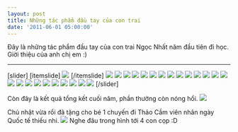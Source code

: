 ```yaml
---
layout: post
title: Những tác phẩm đầu tay của con trai
date: '2011-06-01 05:00:00'
---
```


Đây là những tác phẩm đầu tay của con trai Ngọc Nhất năm đầu tiên đi học. Giời thiệu của anh chị em :)

***

[slider]
    [itemslide]
        ![](https://lh3.googleusercontent.com/-kUz2OI2Z7j4/TeWWxODJ49I/AAAAAAAAACQ/Y71yh5WsmXU/w810-h543-no/P1010167.JPG)
    [/itemslide]
    ![](https://lh6.googleusercontent.com/-Jt0vIuxODAU/TeWWzgCD0pI/AAAAAAAAACU/HZAMggXWT8A/w778-h543-no/P1010165.JPG)
    ![](https://lh4.googleusercontent.com/-edpjgtmu-sc/TeWWz9ebEsI/AAAAAAAAACY/00gvV7adr2s/w831-h543-no/P1010168.JPG)
    ![](https://lh3.googleusercontent.com/-ajEXO5YpSv0/TeWW1yzQaOI/AAAAAAAAACc/L31-WL1vMJM/w807-h543-no/P1010166.JPG)
    ![](https://lh4.googleusercontent.com/-IvcRtFzZEYc/TeWW5OcKDzI/AAAAAAAAACg/nhxTtLiu3qw/w494-h339-no/P1010169.JPG)
    ![](https://lh3.googleusercontent.com/-TOmKVHLgHio/TeWW6d9eyVI/AAAAAAAAACk/l4TNkxBok5A/w518-h339-no/P1010170.JPG)
    ![](https://lh5.googleusercontent.com/-emOwpeF72Mk/TeWW6XOw3rI/AAAAAAAAACo/6IRBHfsnGb8/w505-h339-no/P1010171.JPG)
    ![](https://lh3.googleusercontent.com/-RIpH8G4t5Jc/TeWW7csca_I/AAAAAAAAACs/zY_--RRzGXs/w507-h339-no/P1010172.JPG)
    ![](https://lh3.googleusercontent.com/-Taq1gvWebqc/TeWW8_7H0tI/AAAAAAAAACw/mnc11ZWofdQ/w473-h339-no/P1010174.JPG)
    ![](https://lh6.googleusercontent.com/-gKwKlF27kAQ/TeWW9OFZUhI/AAAAAAAAAC0/52-m9PI1lGY/w526-h339-no/P1010175.JPG)
    ![](https://lh5.googleusercontent.com/-z27D3zMLX-U/TeWW9OQ3FAI/AAAAAAAAAC4/61rKB08CDFo/w523-h339-no/P1010173.JPG)
    ![](https://lh5.googleusercontent.com/-1XrgEXKzq_U/TeWW_RLLtjI/AAAAAAAAAC8/xI60HE2SsLI/w534-h339-no/P1010177.JPG)
    ![](https://lh4.googleusercontent.com/-OgwFVG0N5tc/TeWW_7WGHTI/AAAAAAAAADA/mN0i8rRmvHE/w498-h339-no/P1010176.JPG)
    ![](https://lh5.googleusercontent.com/-Ka9ybEfBCHY/TeWXAL-ie0I/AAAAAAAAADE/iP6dkgJM_YI/w512-h339-no/P1010178.JPG)
    ![](https://lh4.googleusercontent.com/-_qFFje5EIv8/TeWXAV_n8DI/AAAAAAAAADI/_J4FXgYH754/w506-h339-no/P1010179.JPG)
    ![](https://lh4.googleusercontent.com/-vwDis3lG2R8/TeWXBVru0EI/AAAAAAAAADM/zxilbG7rWdU/w528-h339-no/P1010180.JPG)
    ![](https://lh3.googleusercontent.com/-hgL6oaOMJZo/TeWXCIV_zeI/AAAAAAAAADQ/GFIQGXNnnbk/w514-h339-no/P1010181.JPG)
    ![](https://lh3.googleusercontent.com/-0SV5xzciD-E/TeWXCxX4qHI/AAAAAAAAADU/FAgcYbK3H4s/w547-h339-no/P1010183.JPG)
    ![](https://lh5.googleusercontent.com/-8enAd1bHS0I/TeWXC6aExvI/AAAAAAAAADY/d6Z3r-HUTIY/w486-h339-no/P1010182.JPG)
    ![](https://lh4.googleusercontent.com/-ILB12DN4gUk/TeWXDe8UPKI/AAAAAAAAADc/sK1glz2Hl38/w520-h339-no/P1010184.JPG)
    ![](https://lh4.googleusercontent.com/--UOK7pvYLdE/TeWXD333L9I/AAAAAAAAADg/0P8RjlyIq8A/w513-h339-no/P1010185.JPG)
    ![](https://lh4.googleusercontent.com/-AAXEAKV1q0c/TeWXE0nCFJI/AAAAAAAAADk/sKgN7TkcwVU/w506-h339-no/P1010187.JPG)
    ![](https://lh6.googleusercontent.com/-9Qy1Y-gdvCo/TeWXFBF9e6I/AAAAAAAAADo/LtuUxBearw8/w508-h339-no/P1010186.JPG)
    ![](https://lh6.googleusercontent.com/-mS9y6oxD7rE/TeWXFZ7rbNI/AAAAAAAAADs/A2BJ4Xx3YSw/w504-h339-no/P1010188.JPG)
    ![](https://lh5.googleusercontent.com/-oQUoiE-xfjs/TeWXGLzUi9I/AAAAAAAAADw/ZXZmEhFNGHE/w486-h339-no/P1010189.JPG)
[/slider]

Còn đây là kết quả tổng kết cuối năm, phần thưởng còn nóng hổi.
![](https://trinhvanchung.files.wordpress.com/2011/06/p1010108.jpg)

Chủ nhật vừa rổi đã tặng cho bé 1 chuyến đi Thảo Cầm viên nhân ngày Quốc tế thiếu nhi.
![](https://trinhvanchung.files.wordpress.com/2011/06/p1010164.jpg)
Nghe đâu trong hình tới 4 con cọp :D
